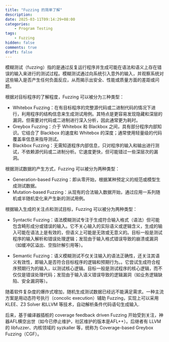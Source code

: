 ```yaml
---
title: "Fuzzing 的简单了解"
description: 
date: 2025-03-11T09:14:29+08:00
categories:
    - Program Testing
tags:
    - Fuzzing
hidden: false
comments: true
draft: false
---
```


模糊测试（fuzzing）指的是通过反复运行程序并生成可能在语法和语义上存在错误的输入来进行的测试过程。模糊测试通过向系统引入意外的输入，并观察系统对这些输入是否产生任何负面反应，从而揭示出安全、性能或质量方面的差距或问题。

根据对目标程序的了解程度，Fuzzing 可以被分为三种类型：

- Whitebox Fuzzing：在有目标程序的完整源代码或二进制代码的情况下进行，利用程序的结构信息来生成测试用例。其特点是更容易发现隐藏和深层的漏洞，但需要对代码或二进制进行深入分析，因此通常更为耗时。
- Greybox Fuzzing：介于 Whitebox 和 Blackbox 之间，具有部分程序内部知识。它结合了 Blackbox 的速度和 Whitebox 的深度；通常使用轻量级的代码覆盖率信息来指导测试。
- Blackbox Fuzzing：无需知道程序内部信息，只对程序的输入和输出进行测试，不依赖源代码或二进制分析。它速度更快，但可能错过一些深层次的漏洞。

根据测试数据的产生方式，Fuzzing 可以被分为两种类型：

- Generation-based Fuzzing：即从零开始，根据某种预定义的规范或模型生成测试数据。
- Mutation-based Fuzzing：从现有的合法输入数据开始，通过应用一系列随机或半随机变化来产生新的测试用例。

根据输入生成的关注点和测试目标，Fuzzing 可以被分为两种类型：

- Syntactic Fuzzing：语法模糊测试专注于生成符合输入格式（语法）但可能包含畸形成分或错误的输入。它不关心输入的实际语义或逻辑含义，生成的输入可能在语法上是有效的，但语义上可能是无效或无意义的。目标一般是测试程序的输入解析和错误处理逻辑；发现由于输入格式错误导致的崩溃或漏洞（如缓冲区溢出、空指针解引用等）。

- Semantic Fuzzing：语义模糊测试不仅关注输入的语法正确性，还关注其语义有效性，即输入是否符合目标程序的逻辑和预期行为。。它尝试生成符合程序预期行为的输入，以测试核心逻辑。目标一般是测试程序的核心逻辑，而不仅仅是错误处理代码；发现由于输入语义错误导致的逻辑漏洞（如业务逻辑缺陷、安全漏洞等）。

随着软件复杂度的爆炸式增加，随机生成测试数据已经远不能满足需求。一种主流方案是用动态符号执行（concolic execution）辅助 Fuzzing，实现上可以采用 KLEE、Z3 Solver 和LLVM 等技术，自动解析条件代码语句生成输入.

后来，基于编译器插桩的 coverage feedback driven Fuzzing 开始受到关注，神器AFL横空出世（如今已停止维护，社区维护的版本是AFL++）。后继者有 LLVM 的 libfuzzer、内核领域的 syzkaller 等，统称为 Coverage-based Greybox Fuzzing（CGF）。